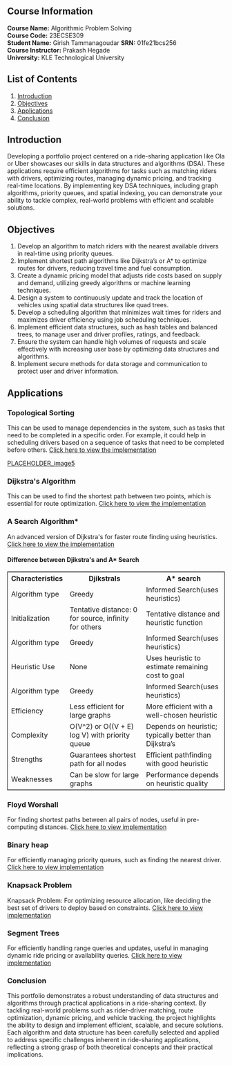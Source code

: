 ## Course Information
**Course Name:** Algorithmic Problem Solving  
**Course Code:** 23ECSE309  
**Student Name:** Girish Tammanagoudar
**SRN:** 01fe21bcs256  
**Course Instructor:** Prakash Hegade  
**University:** KLE Technological University

## List of Contents
1. [Introduction](#introduction)
2. [Objectives](#Objectives)
3. [Applications](#Applications)
4. [Conclusion](#Conclusion)
## Introduction
Developing a portfolio project centered on a ride-sharing application like Ola or Uber showcases our skills in data structures and algorithms (DSA). These applications require efficient algorithms for tasks such as matching riders with drivers, optimizing routes, managing dynamic pricing, and tracking real-time locations. By implementing key DSA techniques, including graph algorithms, priority queues, and spatial indexing, you can demonstrate your ability to tackle complex, real-world problems with efficient and scalable solutions. 

## Objectives
1. Develop an algorithm to match riders with the nearest available drivers in real-time using priority queues.
2. Implement shortest path algorithms like Dijkstra’s or A* to optimize routes for drivers, reducing travel time and fuel consumption.
3. Create a dynamic pricing model that adjusts ride costs based on supply and demand, utilizing greedy algorithms or machine learning techniques.
4. Design a system to continuously update and track the location of vehicles using spatial data structures like quad trees.
5. Develop a scheduling algorithm that minimizes wait times for riders and maximizes driver efficiency using job scheduling techniques.
6. Implement efficient data structures, such as hash tables and balanced trees, to manage user and driver profiles, ratings, and feedback.
7. Ensure the system can handle high volumes of requests and scale effectively with increasing user base by optimizing data structures and algorithms.
8. Implement secure methods for data storage and communication to protect user and driver information.

## Applications
### Topological Sorting
This can be used to manage dependencies in the system, such as tasks that need to be completed in a specific order. For example, it could help in scheduling drivers based on a sequence of tasks that need to be completed before others.
[Click here to view the implementation](toposort.cpp)

[PLACEHOLDER_image5](https://github.com/Girish2803/ola-uber.github.io/assets/131705564/ed8cde0d-b806-4958-87f7-0e3eab3a3d05)

### Dijkstra's Algorithm
This can be used to find the shortest path between two points, which is essential for route optimization.
[Click here to view the implementation](djikstrals.cpp)

### A Search Algorithm*
An advanced version of Dijkstra's for faster route finding using heuristics.
[Click here to view the implementation](A*search.cpp)

#### Difference between Djikstra's and A* Search
<html lang="en">
<head>
    <meta charset="UTF-8">
    <meta name="viewport" content="width=device-width, initial-scale=1.0">
    <title>Document</title>
</head>
<body>
    <table style="border:1px solid black">
        <tr>
        <th>Characteristics</th>
        <th>Djikstrals</th>
        <th>A* search</th>
    </tr>
        <tr>
            <td>Algorithm type</td>
            <td>Greedy</td>
            <td>Informed Search(uses heuristics)</td>
        </tr>
        <tr>
            <td>Initialization</td>
            <td>Tentative distance: 0 for source, infinity for others</td>
            <td>Tentative distance and heuristic function</td>
        </tr>
        <tr>
            <td>Algorithm type</td>
            <td>Greedy</td>
            <td>Informed Search(uses heuristics)</td>
        </tr>
        <tr>
            <td>Heuristic Use</td>
            <td>None</td>
            <td>Uses heuristic to estimate remaining cost to goal</td>
        </tr>
        <tr>
            <td>Algorithm type</td>
            <td>Greedy</td>
            <td>Informed Search(uses heuristics)</td>
        </tr>
        <tr>
            <td>Efficiency</td>
            <td>Less efficient for large graphs</td>
            <td>More efficient with a well-chosen heuristic</td>
        </tr>
        <tr>
            <td>Complexity</td>
            <td>O(V^2) or O((V + E) log V) with priority queue</td>
            <td>Depends on heuristic; typically better than Dijkstra’s</td>
        </tr>
        <tr>
            <td>Strengths</td>
            <td>Guarantees shortest path for all nodes</td>
            <td>Efficient pathfinding with good heuristic</td>
        </tr>
         <tr>
            <td>Weaknesses</td>
            <td>Can be slow for large graphs</td>
            <td>Performance depends on heuristic quality</td>
        </tr>
    </table>
</body>
    
</html>

### Floyd Worshall
For finding shortest paths between all pairs of nodes, useful in pre-computing distances.
[Click here to view implementation](FloydWorshall.cpp)

### Binary heap
For efficiently managing priority queues, such as finding the nearest driver.
[Click here to view implementation](BinaryHeap.cpp)

### Knapsack Problem
Knapsack Problem: For optimizing resource allocation, like deciding the best set of drivers to deploy based on constraints.
[Click here to view implementation](Knapsack.cpp)

### Segment Trees
For efficiently handling range queries and updates, useful in managing dynamic ride pricing or availability queries.
[Click here to view implementation](SegmentTrees.cpp)

### Conclusion
This portfolio demonstrates a robust understanding of data structures and algorithms through practical applications in a ride-sharing context. By tackling real-world problems such as rider-driver matching, route optimization, dynamic pricing, and vehicle tracking, the project highlights the ability to design and implement efficient, scalable, and secure solutions. Each algorithm and data structure has been carefully selected and applied to address specific challenges inherent in ride-sharing applications, reflecting a strong grasp of both theoretical concepts and their practical implications. 
